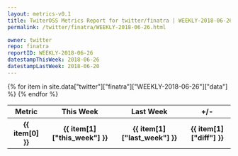 ```yaml
---
layout: metrics-v0.1
title: TwiterOSS Metrics Report for twitter/finatra | WEEKLY-2018-06-26 | 2018-06-26
permalink: /twitter/finatra/WEEKLY-2018-06-26.html

owner: twitter
repo: finatra
reportID: WEEKLY-2018-06-26
datestampThisWeek: 2018-06-26
datestampLastWeek: 2018-06-20
---
```


<table style="width: 100%">
    <tr>
        <th>Metric</th>
        <th>This Week</th>
        <th>Last Week</th>
        <th>+/-</th>
    </tr>
    {% for item in site.data["twitter"]["finatra"]["WEEKLY-2018-06-26"]["data"] %}
    <tr>
        <th>{{ item[0] }}</th>
        <th>{{ item[1]["this_week"] }}</th>
        <th>{{ item[1]["last_week"] }}</th>
        <th>{{ item[1]["diff"] }}</th>
    </tr>
    {% endfor %}
</table>

